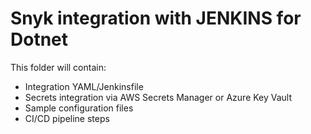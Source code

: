 # Snyk integration with JENKINS for Dotnet

This folder will contain:
- Integration YAML/Jenkinsfile
- Secrets integration via AWS Secrets Manager or Azure Key Vault
- Sample configuration files
- CI/CD pipeline steps
